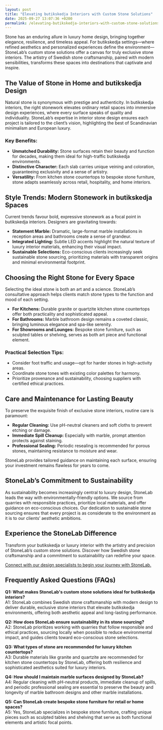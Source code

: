 ```yaml
---
layout: post
title: "Elevating butikskedja Interiors with Custom Stone Solutions"
date: 2025-09-27 13:07:36 +0200
permalink: /elevating-butikskedja-interiors-with-custom-stone-solutions/
---
```

Stone has an enduring allure in luxury home design, bringing together elegance, resilience, and timeless appeal. For butikskedja settings—where refined aesthetics and personalized experiences define the environment—StoneLab’s custom stone solutions offer a canvas for truly exclusive stone interiors. The artistry of Swedish stone craftsmanship, paired with modern sensibilities, transforms these spaces into destinations that captivate and inspire.

## The Value of Stone in Home and butikskedja Design

Natural stone is synonymous with prestige and authenticity. In butikskedja interiors, the right stonework elevates ordinary retail spaces into immersive design experiences, where every surface speaks of quality and individuality. StoneLab’s expertise in interior stone design ensures each project is tailored to the client’s vision, highlighting the best of Scandinavian minimalism and European luxury.

### Key Benefits:
- **Unmatched Durability:** Stone surfaces retain their beauty and function for decades, making them ideal for high-traffic butikskedja environments.
- **Distinctive Character:** Each slab carries unique veining and coloration, guaranteeing exclusivity and a sense of artistry.
- **Versatility:** From kitchen stone countertops to bespoke stone furniture, stone adapts seamlessly across retail, hospitality, and home interiors.

## Style Trends: Modern Stonework in butikskedja Spaces

Current trends favour bold, expressive stonework as a focal point in butikskedja interiors. Designers are gravitating towards:

- **Statement Marble:** Dramatic, large-format marble installations in reception areas and bathrooms create a sense of grandeur.
- **Integrated Lighting:** Subtle LED accents highlight the natural texture of luxury interior materials, enhancing their visual impact.
- **Sustainable Selections:** Eco-conscious clients increasingly seek sustainable stone sourcing, prioritizing materials with transparent origins and minimal environmental footprint.

## Choosing the Right Stone for Every Space

Selecting the ideal stone is both an art and a science. StoneLab’s consultative approach helps clients match stone types to the function and mood of each setting.

- **For Kitchens:** Durable granite or quartzite kitchen stone countertops offer both practicality and sophisticated appeal.
- **For Bathrooms:** Marble bathroom design remains a coveted classic, bringing luminous elegance and spa-like serenity.
- **For Showrooms and Lounges:** Bespoke stone furniture, such as sculpted tables or shelving, serves as both art piece and functional element.

### Practical Selection Tips:
- Consider foot traffic and usage—opt for harder stones in high-activity areas.
- Coordinate stone tones with existing color palettes for harmony.
- Prioritize provenance and sustainability, choosing suppliers with certified ethical practices.

## Care and Maintenance for Lasting Beauty

To preserve the exquisite finish of exclusive stone interiors, routine care is paramount:

- **Regular Cleaning:** Use pH-neutral cleaners and soft cloths to prevent etching or damage.
- **Immediate Spill Cleanup:** Especially with marble, prompt attention protects against staining.
- **Professional Sealing:** Periodic resealing is recommended for porous stones, maintaining resistance to moisture and wear.

StoneLab provides tailored guidance on maintaining each surface, ensuring your investment remains flawless for years to come.

## StoneLab’s Commitment to Sustainability

As sustainability becomes increasingly central to luxury design, StoneLab leads the way with environmentally-friendly options. We source from quarries with responsible practices, prioritize local materials, and offer guidance on eco-conscious choices. Our dedication to sustainable stone sourcing ensures that every project is as considerate to the environment as it is to our clients’ aesthetic ambitions.

## Experience the StoneLab Difference

Transform your butikskedja or luxury interior with the artistry and precision of StoneLab’s custom stone solutions. Discover how Swedish stone craftsmanship and a commitment to sustainability can redefine your space.

[Connect with our design specialists to begin your journey with StoneLab.](https://stonelab.se/)

## Frequently Asked Questions (FAQs)

**Q1: What makes StoneLab's custom stone solutions ideal for butikskedja interiors?**  
A1: StoneLab combines Swedish stone craftsmanship with modern design to deliver durable, exclusive stone interiors that elevate butikskedja environments, offering both aesthetic appeal and long-lasting performance.

**Q2: How does StoneLab ensure sustainability in its stone sourcing?**  
A2: StoneLab prioritizes working with quarries that follow responsible and ethical practices, sourcing locally when possible to reduce environmental impact, and guides clients toward eco-conscious stone selections.

**Q3: What types of stone are recommended for luxury kitchen countertops?**  
A3: Durable materials like granite and quartzite are recommended for kitchen stone countertops by StoneLab, offering both resilience and sophisticated aesthetics suited for luxury interiors.

**Q4: How should I maintain marble surfaces designed by StoneLab?**  
A4: Regular cleaning with pH-neutral products, immediate cleanup of spills, and periodic professional sealing are essential to preserve the beauty and longevity of marble bathroom designs and other marble installations.

**Q5: Can StoneLab create bespoke stone furniture for retail or home spaces?**  
A5: Yes, StoneLab specializes in bespoke stone furniture, crafting unique pieces such as sculpted tables and shelving that serve as both functional elements and artistic focal points.

<script type="application/ld+json">
{
  "@context": "https://schema.org",
  "@type": "BlogPosting",
  "headline": "Elevating butikskedja Interiors with Custom Stone Solutions",
  "description": "StoneLab specializes in customized stone solutions and exclusive interior design for luxury spaces, offering precision-crafted stonework tailored to modern aesthetics. Learn how their Swedish stone craftsmanship transforms butikskedja interiors with exclusive stone designs.",
  "author": {
    "@type": "Person",
    "name": "StoneLab"
  },
  "publisher": {
    "@type": "Organization",
    "name": "StoneLab",
    "logo": {
      "@type": "ImageObject",
      "url": "https://stonelab.se/logo.png"
    }
  },
  "datePublished": "2024-06-01",
  "mainEntityOfPage": {
    "@type": "WebPage",
    "@id": "https://stonelab.se/blog/elevating-butikskedja-interiors-custom-stone-solutions"
  },
  "keywords": "StoneLab, custom stone solutions, interior stone design, exclusive stone interiors, Swedish stone craftsmanship, luxury interior materials, kitchen stone countertops, marble bathroom design, bespoke stone furniture, sustainable stone sourcing, butikskedja interiors, Scandinavian stone design",
  "url": "https://stonelab.se/blog/elevating-butikskedja-interiors-custom-stone-solutions"
}
</script>

<script type="application/ld+json">
{
  "@context": "https://schema.org",
  "@type": "FAQPage",
  "mainEntity": [
    {
      "@type": "Question",
      "name": "What makes StoneLab's custom stone solutions ideal for butikskedja interiors?",
      "acceptedAnswer": {
        "@type": "Answer",
        "text": "StoneLab combines Swedish stone craftsmanship with modern design to deliver durable, exclusive stone interiors that elevate butikskedja environments, offering both aesthetic appeal and long-lasting performance."
      }
    },
    {
      "@type": "Question",
      "name": "How does StoneLab ensure sustainability in its stone sourcing?",
      "acceptedAnswer": {
        "@type": "Answer",
        "text": "StoneLab prioritizes working with quarries that follow responsible and ethical practices, sourcing locally when possible to reduce environmental impact, and guides clients toward eco-conscious stone selections."
      }
    },
    {
      "@type": "Question",
      "name": "What types of stone are recommended for luxury kitchen countertops?",
      "acceptedAnswer": {
        "@type": "Answer",
        "text": "Durable materials like granite and quartzite are recommended for kitchen stone countertops by StoneLab, offering both resilience and sophisticated aesthetics suited for luxury interiors."
      }
    },
    {
      "@type": "Question",
      "name": "How should I maintain marble surfaces designed by StoneLab?",
      "acceptedAnswer": {
        "@type": "Answer",
        "text": "Regular cleaning with pH-neutral products, immediate cleanup of spills, and periodic professional sealing are essential to preserve the beauty and longevity of marble bathroom designs and other marble installations."
      }
    },
    {
      "@type": "Question",
      "name": "Can StoneLab create bespoke stone furniture for retail or home spaces?",
      "acceptedAnswer": {
        "@type": "Answer",
        "text": "Yes, StoneLab specializes in bespoke stone furniture, crafting unique pieces such as sculpted tables and shelving that serve as both functional elements and artistic focal points."
      }
    }
  ]
}
</script>